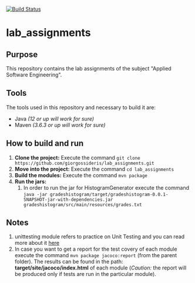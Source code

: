 [![Build Status](https://travis-ci.com/giorgossideris/lab_assignments.svg?token=MMr6Hepy3ETDrm4TaxdD&branch=development)](https://travis-ci.com/giorgossideris/lab_assignments)
# lab_assignments

## Purpose
This repository contains the lab assignments of the subject "Applied Software Engineering".

## Tools
The tools used in this repository and necessary to build it are:
* Java *(12 or up will work for sure)*
* Maven *(3.6.3 or up will work for sure)*

## How to build and run
1. **Clone the project:** Execute the command `git clone https://github.com/giorgossideris/lab_assignments.git`
2. **Move into the project:** Execute the command `cd lab_assignments`
3. **Build the modules:** Execute the command `mvn package`
4. **Run the jars:**
   1. In order to run the jar for HistogramGenerator execute the command 
  `java -jar gradeshistogram/target/gradeshistogram-0.0.1-SNAPSHOT-jar-with-dependencies.jar gradeshistogram/src/main/resources/grades.txt`
  
## Notes
1. unittesting module refers to practice on Unit Testing and you can read more about it [here](https://github.com/giorgossideris/lab_assignments/blob/development/unittesting/README.md)
2. In case you want to get a report for the test covery of each module execute the command `mvn package jacoco:report` (from the parent folder). The results can be found in the path: **target/site/jacoco/index.html** of each module (*Caution:* the report will be produced only if tests are run in the particular module).

